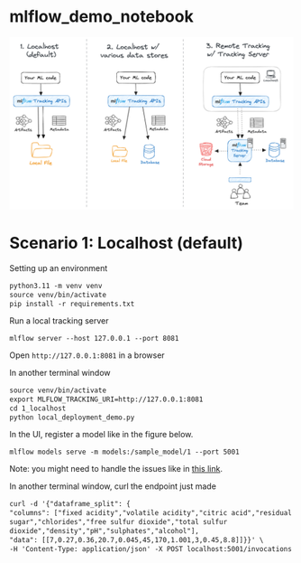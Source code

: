 # mlflow_demo_notebook


![Alt text](static/tracking-setup-overview.png?raw=true "Overview")

# Scenario 1: Localhost (default)

Setting up an environment
```commandline
python3.11 -m venv venv
source venv/bin/activate
pip install -r requirements.txt
```

Run a local tracking server
```commandline
mlflow server --host 127.0.0.1 --port 8081
```
Open `http://127.0.0.1:8081` in a browser

In another terminal window
```commandline
source venv/bin/activate
export MLFLOW_TRACKING_URI=http://127.0.0.1:8081 
cd 1_localhost
python local_deployment_demo.py
```
In the UI, register a model like in the figure below. 
```commandline
mlflow models serve -m models:/sample_model/1 --port 5001 
```
Note: you might need to handle the issues like in [this link](https://stackoverflow.com/questions/75534090/mlflow-model-serve-cant-find-pyenv).

In another terminal window, curl the endpoint just made 
```commandline
curl -d '{"dataframe_split": {                                                                           
"columns": ["fixed acidity","volatile acidity","citric acid","residual sugar","chlorides","free sulfur dioxide","total sulfur dioxide","density","pH","sulphates","alcohol"],
"data": [[7,0.27,0.36,20.7,0.045,45,170,1.001,3,0.45,8.8]]}}' \
-H 'Content-Type: application/json' -X POST localhost:5001/invocations
```